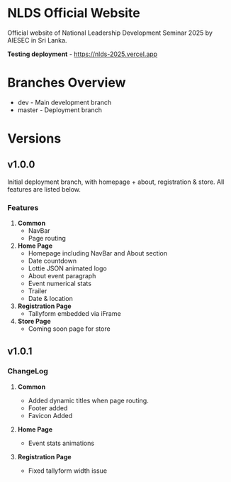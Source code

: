 # NLDS Official Website

Official website of National Leadership Development Seminar 2025 by AIESEC in Sri Lanka.

**Testing deployment** - https://nlds-2025.vercel.app

# Branches Overview

* dev - Main development branch
* master - Deployment branch

# Versions

## v1.0.0

Initial deployment branch, with homepage + about, registration & store. All features are listed below.

### Features
1. **Common**
    * NavBar
    * Page routing
2. **Home Page**
    * Homepage including NavBar and About section
    * Date countdown
    * Lottie JSON animated logo
    * About event paragraph
    * Event numerical stats
    * Trailer
    * Date & location
3. **Registration Page**
    * Tallyform embedded via iFrame
4. **Store Page**
    * Coming soon page for store

## v1.0.1

### ChangeLog
1. **Common**
   *    Added dynamic titles when page routing.
   *    Footer added
   *    Favicon Added
2. **Home Page**
   * Event stats animations
  
3. **Registration Page**
   * Fixed tallyform width issue